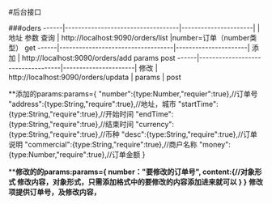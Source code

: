 
#后台接口

###oders
  ------|-----------------------------------|----------------------|
        |      地址                                  参数
  查询  | http://localhost:9090/orders/list |number=订单（number类型）   get
  ------|-----------------------------------|----------------------|
  添加  | http://localhost:9090/orders/add      params                  post
  ------|-----------------------------------|----------------------|
  修改  | http://localhost:9090/orders/updata |      params         |   post

  **添加的params:params={
    "number":{type:Number,"requier":true},//订单号
    "address":{type:String,"require":true},//地址，城市
    "startTime":{type:String,"require":true},//开始时间
    "endTime":{type:String,"require":true},//结束时间
    "currency":{type:String,"require":true},//币种
    "desc":{type:String,"require":true},//订单说明
    "commercial":{type:String,"require":true},//商户名称
    "money":{type:Number,"require":true},//订单金额
  }
  
  ****修改的的params:params={
    number："要修改的订单号",
    content:{//对象形式
      修改内容，对象形式，只需添加格式中的要修改的内容添加进来就可以
    }
  }**
 **修改项提供订单号，及修改内容，**


